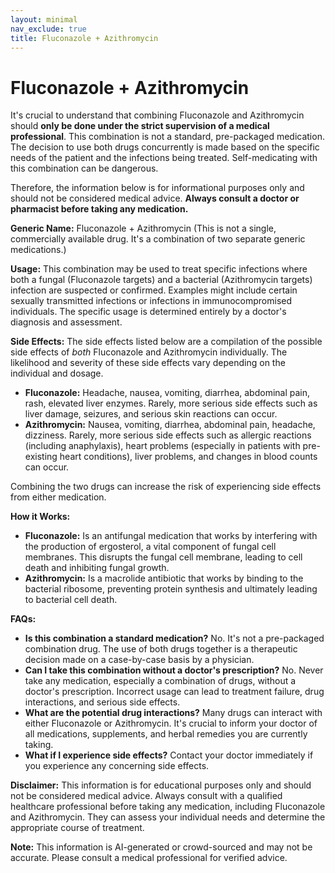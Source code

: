 ```yaml
---
layout: minimal
nav_exclude: true
title: Fluconazole + Azithromycin
---
```


# Fluconazole + Azithromycin

It's crucial to understand that combining Fluconazole and Azithromycin should **only be done under the strict supervision of a medical professional**.  This combination is not a standard, pre-packaged medication.  The decision to use both drugs concurrently is made based on the specific needs of the patient and the infections being treated.  Self-medicating with this combination can be dangerous.

Therefore, the information below is for informational purposes only and should not be considered medical advice.  **Always consult a doctor or pharmacist before taking any medication.**


**Generic Name:**  Fluconazole + Azithromycin (This is not a single, commercially available drug.  It's a combination of two separate generic medications.)

**Usage:** This combination may be used to treat specific infections where both a fungal (Fluconazole targets) and a bacterial (Azithromycin targets) infection are suspected or confirmed.  Examples might include certain sexually transmitted infections or infections in immunocompromised individuals.  The specific usage is determined entirely by a doctor's diagnosis and assessment.

**Side Effects:** The side effects listed below are a compilation of the possible side effects of *both* Fluconazole and Azithromycin individually. The likelihood and severity of these side effects vary depending on the individual and dosage.

* **Fluconazole:** Headache, nausea, vomiting, diarrhea, abdominal pain, rash, elevated liver enzymes.  Rarely, more serious side effects such as liver damage, seizures, and serious skin reactions can occur.
* **Azithromycin:** Nausea, vomiting, diarrhea, abdominal pain, headache, dizziness.  Rarely, more serious side effects such as allergic reactions (including anaphylaxis), heart problems (especially in patients with pre-existing heart conditions), liver problems, and changes in blood counts can occur.

Combining the two drugs can increase the risk of experiencing side effects from either medication.

**How it Works:**

* **Fluconazole:** Is an antifungal medication that works by interfering with the production of ergosterol, a vital component of fungal cell membranes. This disrupts the fungal cell membrane, leading to cell death and inhibiting fungal growth.
* **Azithromycin:** Is a macrolide antibiotic that works by binding to the bacterial ribosome, preventing protein synthesis and ultimately leading to bacterial cell death.


**FAQs:**

* **Is this combination a standard medication?** No.  It's not a pre-packaged combination drug.  The use of both drugs together is a therapeutic decision made on a case-by-case basis by a physician.
* **Can I take this combination without a doctor's prescription?** No.  Never take any medication, especially a combination of drugs, without a doctor's prescription.  Incorrect usage can lead to treatment failure, drug interactions, and serious side effects.
* **What are the potential drug interactions?**  Many drugs can interact with either Fluconazole or Azithromycin.  It's crucial to inform your doctor of all medications, supplements, and herbal remedies you are currently taking.
* **What if I experience side effects?**  Contact your doctor immediately if you experience any concerning side effects.


**Disclaimer:** This information is for educational purposes only and should not be considered medical advice.  Always consult with a qualified healthcare professional before taking any medication, including Fluconazole and Azithromycin.  They can assess your individual needs and determine the appropriate course of treatment.


**Note:** This information is AI-generated or crowd-sourced and may not be accurate. Please consult a medical professional for verified advice.